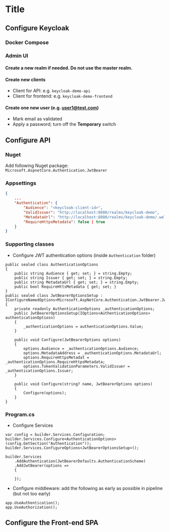 # Title

## Configure Keycloak
### Docker Compose

### Admin UI
#### Create a new realm if needed. Do not use the master realm.

#### Create new clients
- Client for API: e.g. `keycloak-demo-api`
- Client for frontend: e.g. `keycloak-demo-frontend`

#### Create one new user (e.g. user1@test.com)
- Mark email as validated
- Apply a password; turn off the **Temporary** switch

## Configure API
### Nuget
Add following Nuget package: `Microsoft.AspnetCore.Authentication.JwtBearer`

### Appsettings
```json
{
    ...
    "Authentication": {
        "Audience": "<keycloak-client-id>",
        "ValidIssuer": "http://localhost:8080/realms/keycloak-demo",
        "MetadataUrl": "http://localhost:8080/realms/keycloak-demo/.well-known/openid-configuration",
        "RequireHttpsMetadata": false | true
    }
}
```

### Supporting classes
- Configure JWT authentication options (inside `Authentication` folder)
```CSharp
public sealed class AuthenticationOptions
{
    public string Audience { get; set; } = string.Empty;
    public string Issuer { get; set; } = string.Empty;
    public string MetadataUrl { get; set; } = string.Empty;
    public bool RequireHttsMetadata { get; set; }
}
public sealed class JwtBearerOptionsSetup : IConfigureNamedOptions<Microsoft.AspNetCore.Authentication.JwtBearer.JwtBearerOptions>
{
    private readonly AuthenticationOptions _authenticationOptions;
    public JwtBearerOptionsSetup(IOptions<AuthenticationOptions> authenticationOptiosn)
    {
        _authenticationOptions = authenticationOptions.Value;
    }

    public void Configure(JwtBearerOptions options)
    {
        options.Audience = _authenticationOptions.Audience;
        options.MetadataAddress = _authenticationOptions.MetadataUrl;
        options.RequireHttpsMetadat = _authenticationOptions.RequireHttpsMetadata;
        options.TokenValidationParameters.ValidIssuer = _authenticationOptions.Issuer;
    }

    public void Configure(string? name, JwtBearerOptions options)
    {
        Configure(options);
    }
}
```

### Program.cs
- Configure Services
```CSharp
var config = builder.Services.Configuration;
builder.Services.Configure<AuthenticationOptions>(config.GetSection("Authentication"));
builder.Services.ConfigureOptions<JwtBearerOptionsSetup>();

builder.Services
    .AddAuthentication(JwtBearerDefaults.AuthenticationScheme)
    .AddJwtBearer(options => 
    {

    });
```
- Configure middleware: add the following as early as possible in pipeline (but not too early)
```CSharp
app.UseAuthentication();
app.UseAuthorization();
```

## Configure the Front-end SPA